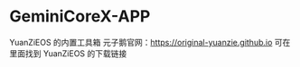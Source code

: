 # GeminiCoreX-APP
 YuanZiEOS 的内置工具箱
 元子鹅官网：https://original-yuanzie.github.io
 可在里面找到 YuanZiEOS 的下载链接